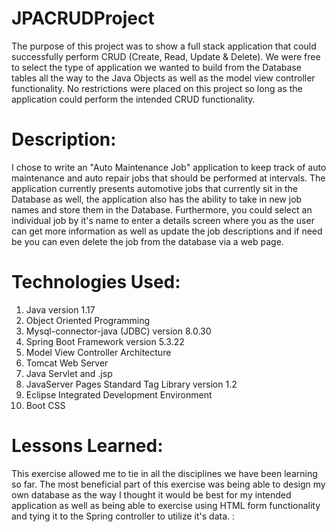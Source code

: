 # JPACRUDProject
The purpose of this project was to show a full stack application that could successfully perform CRUD (Create, Read, Update & Delete). We were free to select the type of application we wanted to build from the Database tables all the way to the Java Objects as well as the model view controller functionality. No restrictions were placed on this project so long as the application could perform the intended CRUD functionality.

# Description:
I chose to write an "Auto Maintenance Job" application to keep track of auto maintenance and auto repair jobs that should be performed at intervals. The application currently presents automotive jobs that currently sit in the Database as well, the application also has the ability to take in new job names and store them in the Database. Furthermore, you could select an individual job by it's name to enter a details screen where you as the user can get more information as well as update the job descriptions and if need be you can even delete the job from the database via a web page.

# Technologies Used:
1. Java version 1.17
2. Object Oriented Programming
3. Mysql-connector-java (JDBC) version 8.0.30
4. Spring Boot Framework version 5.3.22
5. Model View Controller Architecture
6. Tomcat Web Server
7. Java Servlet and .jsp
8. JavaServer Pages Standard Tag Library version 1.2
9. Eclipse Integrated Development Environment
10. Boot CSS

# Lessons Learned:
This exercise allowed me to tie in all the disciplines we have been learning so far. The most beneficial part of this exercise was being able to design my own database as the way I thought it would be best for my intended application as well as being able to exercise using HTML form functionality and tying it to the Spring controller to utilize it's data.
:

